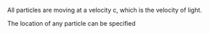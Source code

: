 All particles are moving at a velocity c, which is the velocity of light.

The location of any particle can be specified 